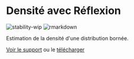 # Densité avec Réflexion

![stability-wip](https://img.shields.io/badge/lifecycle-stable-brightgreen.svg)
![rmarkdown](https://github.com/EricMarcon/Densite-Reflexion/workflows/rmarkdown/badge.svg)


Estimation de la densité d'une distribution bornée.

[Voir le support](https://EricMarcon.github.io/Densite-Reflexion/Densite-Reflexion.html) ou le [télécharger](https://EricMarcon.github.io/Densite-Reflexion/Densite-Reflexion.pdf)
